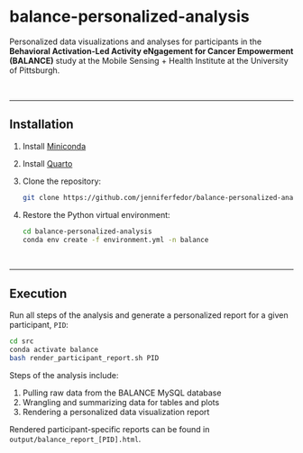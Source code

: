 # balance-personalized-analysis

Personalized data visualizations and analyses for participants in the **Behavioral Activation-Led Activity eNgagement for Cancer Empowerment (BALANCE)** study at the Mobile Sensing + Health Institute at the University of Pittsburgh.  

<br>

---

## Installation

1. Install [Miniconda](https://docs.anaconda.com/free/miniconda/miniconda-install/)

2. Install [Quarto](https://quarto.org/docs/get-started/) 

3. Clone the repository:

    ```bash
    git clone https://github.com/jenniferfedor/balance-personalized-analysis
    ```

4. Restore the Python virtual environment:

    ```bash
    cd balance-personalized-analysis
    conda env create -f environment.yml -n balance
    ```

<br>

---

## Execution 

Run all steps of the analysis and generate a personalized report for a given participant, `PID`:

```bash
cd src
conda activate balance
bash render_participant_report.sh PID
```

Steps of the analysis include:

1. Pulling raw data from the BALANCE MySQL database  
2. Wrangling and summarizing data for tables and plots  
3. Rendering a personalized data visualization report  

Rendered participant-specific reports can be found in `output/balance_report_[PID].html`.    